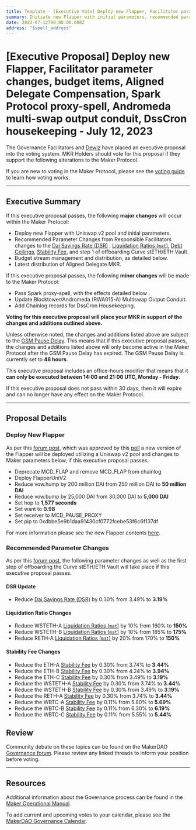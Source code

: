 ```yaml
---
title: Template - [Executive Vote] Deploy new Flapper, Facilitator parameter changes, budget items, Aligned Delegate Compensation, Spark Protocol proxy-spell, Andromeda multi-swap output conduit, DssCron housekeeping  - July 12, 2023
summary: Initiate new Flapper with initial parameters, recommended parameter changes from Responsible Facilitators including step one of Curve stETH/ETH pool vault offboarding, Core Unit Vesting for DUX-001 and DECO-001 + Jetstream and Chronicle streams, latest Aligned Delegate Compensation, trigger Spark proxy-spell, BlockTower/Andromeda (RWA015-A) output conduit change for multi-swap, adding current state of DssCron to Chainlog. 
date: 2023-07-12T00:00:00.000Z
address: "$spell_address"
---
```

# [Executive Proposal] Deploy new Flapper, Facilitator parameter changes, budget items, Aligned Delegate Compensation, Spark Protocol proxy-spell, Andromeda multi-swap output conduit, DssCron housekeeping  - July 12, 2023

The Governance Facilitators and [Dewiz](https://dewiz.xyz/) have placed an executive proposal into the voting system. MKR Holders should vote for this proposal if they support the following alterations to the Maker Protocol.

If you are new to voting in the Maker Protocol, please see the [voting guide](https://manual.makerdao.com/governance/voting-in-makerdao/on-chain-governance) to learn how voting works.

---

## Executive Summary

If this executive proposal passes, the following **major changes** will occur within the Maker Protocol:
- Deploy new Flapper with Uniswap v2 pool and initial parameters.
- Recommended Parameter Changes from Responsible Facilitators changes to the [Dai Savings Rate (DSR)](https://manual.makerdao.com/parameter-index/core/param-dai-savings-rate) , [Liquidation Ratios (`mat`)](https://manual.makerdao.com/parameter-index/vault-risk/param-liquidation-ratio), [Debt Ceilings](https://manual.makerdao.com/parameter-index/vault-risk/param-debt-ceiling), [Stability Fee](https://manual.makerdao.com/parameter-index/vault-risk/param-stability-fee), and step 1 of offboarding Curve stETH/ETH Vault.
- Budget stream management and distribution, as detailed below.
- Latest distribution of Aligned Delegate MKR. 

If this executive proposal passes, the following **minor changes** will be made to the Maker Protocol:
- Pass Spark proxy-spell, with the effects detailed below .
- Update Blocktower/Andromeda (RWA015-A) Multiswap Output Conduit.
- Add Chainlog records for DssCron Housekeeping. 

**Voting for this executive proposal will place your MKR in support of the changes and additions outlined above.**

Unless otherwise noted, the changes and additions listed above are subject to the [GSM Pause Delay](https://manual.makerdao.com/parameter-index/core/param-gsm-pause-delay). This means that if this executive proposal passes, the changes and additions listed above will only become active in the Maker Protocol after the GSM Pause Delay has expired. The GSM Pause Delay is currently set to **48 hours**.

This executive proposal includes an office-hours modifier that means that it **can only be executed between 14:00 and 21:00 UTC, Monday - Friday**. 

If this executive proposal does not pass within 30 days, then it will expire and can no longer have any effect on the Maker Protocol.


---

## Proposal Details

### Deploy New Flapper

As per this [forum post](https://forum.makerdao.com/t/project-andromeda-full-deployment/21278), which was approved by this [poll](https://forum.makerdao.com/t/introduction-of-smart-burn-engine-and-initial-parameters/21201) a new version of the Flapper will be deployed utilizing a Uniswap v2 pool and changes to Maker parameters below, if this executive proposal passes.

- Deprecate MCD_FLAP and remove MCD_FLAP from chainlog
- Deploy FlapperUniV2
- Reduce vow.hump by 200 million DAI from 250 million DAI to **50 million DAI**
- Reduce vow.bump by 25,000 DAI from 30,000 DAI to **5,000 DAI**
- Set hop to **1,577 seconds**
- Set want to **0.98**
- Set receiver to MCD_PAUSE_PROXY
- Set pip to 0xdbbe5e9b1daa91430cf0772fcebe53f6c6f137df 

For more information please see the new Flapper contents [here](https://github.com/makerdao/dss-flappers/blob/univ2/README.md).

### Recommended Parameter Changes

As per this [forum post](https://forum.makerdao.com/t/stability-scope-parameter-changes-3/21238/6), the following parameter changes as well as the first step of offboarding the Curve stETH/ETH Vault will take place if this executive proposal passes. 

#### DSR Update

- Reduce [Dai Savings Rate (DSR)](https://manual.makerdao.com/parameter-index/core/param-dai-savings-rate) by 0.30% from 3.49% to **3.19%**

#### Liquidation Ratio Changes

- Reduce WSTETH-A  [Liquidation Ratios (`mat`)](https://manual.makerdao.com/parameter-index/vault-risk/param-liquidation-ratio) by 10% from 160% to **150%**
- Reduce WSTETH-B  [Liquidation Ratios (`mat`)](https://manual.makerdao.com/parameter-index/vault-risk/param-liquidation-ratio) by 10% from 185% to **175%**
- Reduce RETH-A [Liquidation Ratios (`mat`)](https://manual.makerdao.com/parameter-index/vault-risk/param-liquidation-ratio) by 20% from 170% to **150%**

#### Stability Fee Changes

- Reduce the ETH-A [Stability Fee](https://manual.makerdao.com/parameter-index/vault-risk/param-stability-fee) by 0.30% from 3.74% to **3.44%**
- Reduce the ETH-B [Stability Fee](https://manual.makerdao.com/parameter-index/vault-risk/param-stability-fee)  by 0.30% from 4.24% to **3.94%**
- Reduce the ETH-C [Stability Fee](https://manual.makerdao.com/parameter-index/vault-risk/param-stability-fee)  by 0.30% from 3.49% to **3.19%**
- Reduce the WSTETH-A [Stability Fee](https://manual.makerdao.com/parameter-index/vault-risk/param-stability-fee) by 0.30% from 3.74% to **3.44%**
- Reduce the WSTETH-B [Stability Fee](https://manual.makerdao.com/parameter-index/vault-risk/param-stability-fee)  by 0.30% from 3.49% to **3.19%**
- Reduce the RETH-A [Stability Fee](https://manual.makerdao.com/parameter-index/vault-risk/param-stability-fee)  by 0.30% from 3.74% to **3.44%**
- Reduce the WBTC-A [Stability Fee](https://manual.makerdao.com/parameter-index/vault-risk/param-stability-fee)  by 0.11% from 5.80% to **5.69%**
- Reduce the WBTC-B [Stability Fee](https://manual.makerdao.com/parameter-index/vault-risk/param-stability-fee)  by 0.11% from 6.30% to **6.19%**
- Reduce the WBTC-C [Stability Fee](https://manual.makerdao.com/parameter-index/vault-risk/param-stability-fee)  by 0.11% from 5.55% to **5.44%**


## Review

Community debate on these topics can be found on the MakerDAO [Governance forum](https://forum.makerdao.com/). Please review any linked threads to inform your position before voting.

---

## Resources

Additional information about the Governance process can be found in the [Maker Operational Manual](https://manual.makerdao.com).

To add current and upcoming votes to your calendar, please see the [MakerDAO Governance Calendar](https://manual.makerdao.com/makerdao/calendars/governance-calendar).
